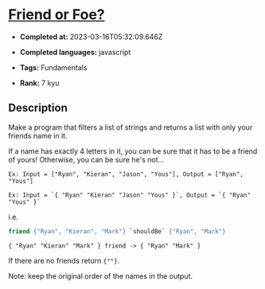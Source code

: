 # [Friend or Foe?](https://www.codewars.com/kata/55b42574ff091733d900002f)

- **Completed at:** 2023-03-16T05:32:09.646Z

- **Completed languages:** javascript

- **Tags:** Fundamentals

- **Rank:** 7 kyu

## Description

Make a program that filters a list of strings and returns a list with only your friends name in it.

If a name has exactly 4 letters in it, you can be sure that it has to be a friend of yours! Otherwise, you can be sure he's not...

~~~if-not:factor
Ex: Input = ["Ryan", "Kieran", "Jason", "Yous"], Output = ["Ryan", "Yous"]
~~~

~~~if:factor
Ex: Input = `{ "Ryan" "Kieran" "Jason" "Yous" }`, Output = `{ "Ryan" "Yous" }`
~~~

i.e.
```C++
friend {"Ryan", "Kieran", "Mark"} `shouldBe` {"Ryan", "Mark"}
```

```factor
{ "Ryan" "Kieran" "Mark" } friend -> { "Ryan" "Mark" }
```

If there are no friends return `{""}`.


Note: keep the original order of the names in the output.